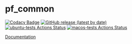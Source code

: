 # pf_common
[![Codacy Badge](https://api.codacy.com/project/badge/Grade/956a9b779cd048269b30b241579b95dd)](https://app.codacy.com/gh/PetrFlajsingr/pf_common?utm_source=github.com&utm_medium=referral&utm_content=PetrFlajsingr/pf_common&utm_campaign=Badge_Grade_Settings)
[![GitHub release (latest by date)](https://img.shields.io/github/v/release/PetrFlajsingr/pf_common)](https://github.com/PetrFlajsingr/pf_common/releases)
[![ubuntu-tests Actions Status](https://github.com/PetrFlajsingr/pf_common/workflows/ubuntu-tests/badge.svg)](https://github.com/PetrFlajsingr/pf_common/actions)
[![macos-tests Actions Status](https://github.com/PetrFlajsingr/pf_common/workflows/macos-tests/badge.svg)](https://github.com/PetrFlajsingr/pf_common/actions)

[Documentation](https://petrflajsingr.github.io/pf_common/)
